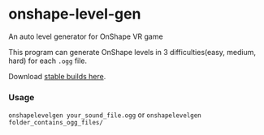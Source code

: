 # onshape-level-gen
An auto level generator for OnShape VR game

This program can generate OnShape levels in 3 difficulties(easy, medium, hard) for each `.ogg` file.

Download [stable builds here](https://github.com/qdwang/onshape-level-gen/releases/latest).

### Usage
`onshapelevelgen your_sound_file.ogg`
or
`onshapelevelgen folder_contains_ogg_files/`
